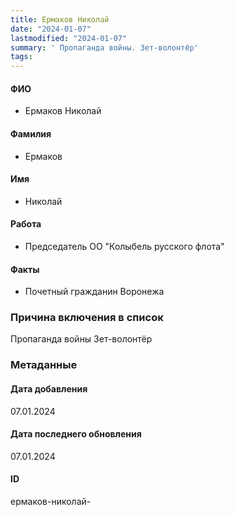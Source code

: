 ```yaml
---
title: Ермаков Николай
date: "2024-01-07"
lastmodified: "2024-01-07"
summary: ' Пропаганда войны. Зет-волонтёр'
tags: 
---
```

<!--# pp2-->
<!--## Фигурант-->
<!--### Личные данные-->
#### ФИО
- Ермаков Николай
#### Фамилия
- Ермаков
#### Имя
- Николай
#### Работа
- Председатель ОО "Колыбель русского флота"
#### Факты
- Почетный гражданин Воронежа
### Причина включения в список
Пропаганда войны
Зет-волонтёр
### Метаданные
#### Дата добавления
07.01.2024
#### Дата последнего обновления
07.01.2024
#### ID
ермаков-николай-
<!--## END;-->
